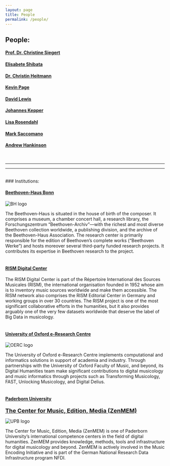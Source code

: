 ```yaml
---
layout: page
title: People
permalink: /people/
---
```

People:
---
#### **[Prof. Dr. Christine Siegert](https://www.beethoven.de/de/person/view/5706275094528000/Christine-Siegert)**

#### **[Elisabete Shibata](https://www.beethoven.de/de/person/view/5745716106362880/Elisabete-Shibata)**

#### **[Dr. Christin Heitmann](https://www.beethoven.de/de/person/view/5702167830724608/Christin-Heitmann)**  

#### **[Kevin Page](https://eng.ox.ac.uk/people/kevin-page/)**

#### **[David Lewis](https://eng.ox.ac.uk/people/david-lewis/)**

#### **[Johannes Kepper](https://www.muwi-detmold-paderborn.de/personen/mitarbeiterinnen-und-mitarbeiter/dr-johannes-kepper)**

#### **[Lisa Rosendahl](https://www.muwi-detmold-paderborn.de/en/personen/hilfskraefte/lisa-rosendahl)**

#### **[Mark Saccomano](https://www.muwi-detmold-paderborn.de/personen/mitarbeiterinnen-und-mitarbeiter/mark-saccomano-ma)**

#### **[Andrew Hankinson](https://rism.digital)**  
<br/>

---
---


<br/>
### Institutions:


#### **[Beethoven-Haus Bonn](https://beethoven.de)**
<!-- Beethoven-Haus Bonn, Forschungszentrum “Beethoven-Archiv” -->
<!-- Beethoven-Haus Bonn, Research Centre “Beethoven-Archiv” -->

![BH logo](/dbsite/assets/img/logoBH.jpg#bh)

The Beethoven-Haus is situated in the house of birth of the composer. It comprises a museum, a chamber concert hall, a research library, the Forschungszentrum “Beethoven-Archiv”—with the richest and most diverse Beethoven collection worldwide, a publishing division, and the archive of the Beethoven-Haus Association. The research center is primarily responsible for the edition of Beethoven’s complete works (“Beethoven Werke”) and hosts moreover several third-party funded research projects. It contributes its expertise in Beethoven research to the project.
<br/><br/>

#### **[RISM Digital Center](https://rism.digital/)**

The RISM Digital Center is part of the Répertoire International des Sources Musicales (RISM), the international organisation founded in 1952 whose aim is to inventory music sources worldwide and make them accessible. The RISM network also comprises the RISM Editorial Center in Germany and working groups in over 30 countries. The RISM project is one of the most significant collaborative efforts in the humanities, but it also provides arguably one of the very few datasets worldwide that deserve the label of Big Data in musicology.
<br/><br/>

#### **[University of Oxford e-Research Centre](https://www.oerc.ox.ac.uk/)**

![OERC logo](/dbsite/assets/img/oerc2-250.png#logo)

<!-- <img id="floated" src="/dbsite/assets/img/oerc100.jpg#logo"/> -->

The University of Oxford e-Research Centre implements computational and informatics solutions in support of academia and industry. Through partnerships with the University of Oxford Faculty of Music, and beyond, its Digital Humanities team make significant contributions to digital musicology and music informatics through projects such as Transforming Musicology, FAST, Unlocking Musicology, and Digital Delius.
<br/><br/>

<!-- <span style="font-size:x-large; font-weight:bold;">[Paderborn University](https://www.uni-paderborn.de/)</span> -->

#### **[Paderborn University](https://www.uni-paderborn.de/)**

<span style="font-size:large; font-weight:bold;">[The Center for Music, Edition, Media (ZenMEM)](https://zenmem.de/)</span>

![UPB logo](/dbsite/assets/img/upb-eng.jpg#upb)

The Center for Music, Edition, Media (ZenMEM) is one of Paderborn University’s international competence centers in the field of digital humanities. ZenMEM provides knowledge, methods, tools and infrastructure for digital musicology and beyond. ZenMEM is actively involved in the Music Encoding Initiative and is part of the German National Research Data Infrastructure program NFDI.

